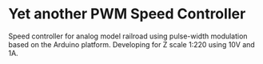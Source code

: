 # Yet another PWM Speed Controller
Speed controller for analog model railroad using pulse-width modulation based on the Arduino platform. 
Developing for Z scale 1:220 using 10V and 1A.
